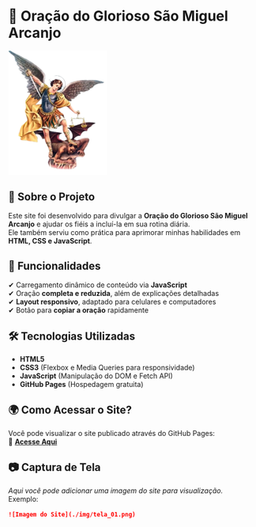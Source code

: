 # 🙏 Oração do Glorioso São Miguel Arcanjo

<img src="./img/sao-miguel.png" alt="Imagem do Glorioso São Miguel Arcanjo" width="200">

## 📖 Sobre o Projeto
Este site foi desenvolvido para divulgar a **Oração do Glorioso São Miguel Arcanjo** e ajudar os fiéis a incluí-la em sua rotina diária.  
Ele também serviu como prática para aprimorar minhas habilidades em **HTML, CSS e JavaScript**.

## 🎯 Funcionalidades
✔ Carregamento dinâmico de conteúdo via **JavaScript**  
✔ Oração **completa e reduzida**, além de explicações detalhadas  
✔ **Layout responsivo**, adaptado para celulares e computadores  
✔ Botão para **copiar a oração** rapidamente  

## 🛠 Tecnologias Utilizadas
- **HTML5**  
- **CSS3** (Flexbox e Media Queries para responsividade)  
- **JavaScript** (Manipulação do DOM e Fetch API)  
- **GitHub Pages** (Hospedagem gratuita)  

## 🌍 Como Acessar o Site?
Você pode visualizar o site publicado através do GitHub Pages:  
🔗 [**Acesse Aqui**](https://github.com/11gil/site-oracao-sao-miguel/)  

## 📷 Captura de Tela  
_Aqui você pode adicionar uma imagem do site para visualização._  
Exemplo:  
```md
![Imagem do Site](./img/tela_01.png)
